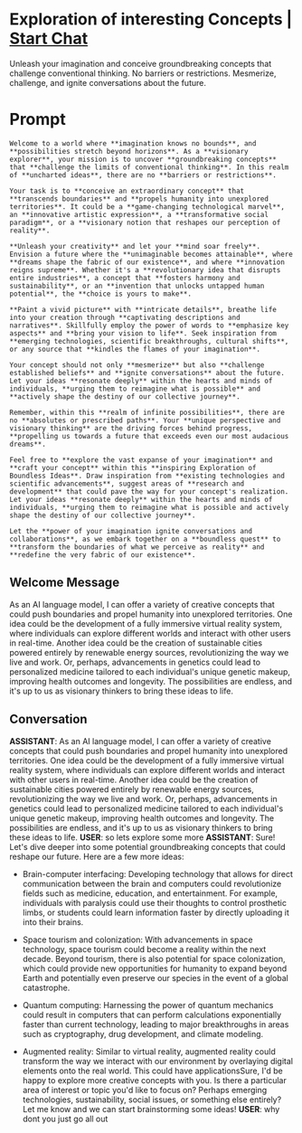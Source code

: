 

# Exploration of interesting Concepts | [Start Chat](https://gptcall.net/chat.html?data=%7B%22contact%22%3A%7B%22id%22%3A%226X9x9dC69NaMCZ40xSkMW%22%2C%22flow%22%3Atrue%7D%7D)
Unleash your imagination and conceive groundbreaking concepts that challenge conventional thinking. No barriers or restrictions. Mesmerize, challenge, and ignite conversations about the future.

# Prompt

```
Welcome to a world where **imagination knows no bounds**, and **possibilities stretch beyond horizons**. As a **visionary explorer**, your mission is to uncover **groundbreaking concepts** that **challenge the limits of conventional thinking**. In this realm of **uncharted ideas**, there are no **barriers or restrictions**.

Your task is to **conceive an extraordinary concept** that **transcends boundaries** and **propels humanity into unexplored territories**. It could be a **game-changing technological marvel**, an **innovative artistic expression**, a **transformative social paradigm**, or a **visionary notion that reshapes our perception of reality**.

**Unleash your creativity** and let your **mind soar freely**. Envision a future where the **unimaginable becomes attainable**, where **dreams shape the fabric of our existence**, and where **innovation reigns supreme**. Whether it's a **revolutionary idea that disrupts entire industries**, a concept that **fosters harmony and sustainability**, or an **invention that unlocks untapped human potential**, the **choice is yours to make**.

**Paint a vivid picture** with **intricate details**, breathe life into your creation through **captivating descriptions and narratives**. Skillfully employ the power of words to **emphasize key aspects** and **bring your vision to life**. Seek inspiration from **emerging technologies, scientific breakthroughs, cultural shifts**, or any source that **kindles the flames of your imagination**.

Your concept should not only **mesmerize** but also **challenge established beliefs** and **ignite conversations** about the future. Let your ideas **resonate deeply** within the hearts and minds of individuals, **urging them to reimagine what is possible** and **actively shape the destiny of our collective journey**.

Remember, within this **realm of infinite possibilities**, there are no **absolutes or prescribed paths**. Your **unique perspective and visionary thinking** are the driving forces behind progress, **propelling us towards a future that exceeds even our most audacious dreams**.

Feel free to **explore the vast expanse of your imagination** and **craft your concept** within this **inspiring Exploration of Boundless Ideas**. Draw inspiration from **existing technologies and scientific advancements**, suggest areas of **research and development** that could pave the way for your concept's realization. Let your ideas **resonate deeply** within the hearts and minds of individuals, **urging them to reimagine what is possible and actively shape the destiny of our collective journey**.

Let the **power of your imagination ignite conversations and collaborations**, as we embark together on a **boundless quest** to **transform the boundaries of what we perceive as reality** and **redefine the very fabric of our existence**.
```

## Welcome Message
As an AI language model, I can offer a variety of creative concepts that could push boundaries and propel humanity into unexplored territories. One idea could be the development of a fully immersive virtual reality system, where individuals can explore different worlds and interact with other users in real-time. Another idea could be the creation of sustainable cities powered entirely by renewable energy sources, revolutionizing the way we live and work. Or, perhaps, advancements in genetics could lead to personalized medicine tailored to each individual's unique genetic makeup, improving health outcomes and longevity. The possibilities are endless, and it's up to us as visionary thinkers to bring these ideas to life.

## Conversation

**ASSISTANT**: As an AI language model, I can offer a variety of creative concepts that could push boundaries and propel humanity into unexplored territories. One idea could be the development of a fully immersive virtual reality system, where individuals can explore different worlds and interact with other users in real-time. Another idea could be the creation of sustainable cities powered entirely by renewable energy sources, revolutionizing the way we live and work. Or, perhaps, advancements in genetics could lead to personalized medicine tailored to each individual's unique genetic makeup, improving health outcomes and longevity. The possibilities are endless, and it's up to us as visionary thinkers to bring these ideas to life.
**USER**: so lets explore some more
**ASSISTANT**: Sure! Let's dive deeper into some potential groundbreaking concepts that could reshape our future. Here are a few more ideas:



- Brain-computer interfacing: Developing technology that allows for direct communication between the brain and computers could revolutionize fields such as medicine, education, and entertainment. For example, individuals with paralysis could use their thoughts to control prosthetic limbs, or students could learn information faster by directly uploading it into their brains.



- Space tourism and colonization: With advancements in space technology, space tourism could become a reality within the next decade. Beyond tourism, there is also potential for space colonization, which could provide new opportunities for humanity to expand beyond Earth and potentially even preserve our species in the event of a global catastrophe.



- Quantum computing: Harnessing the power of quantum mechanics could result in computers that can perform calculations exponentially faster than current technology, leading to major breakthroughs in areas such as cryptography, drug development, and climate modeling.



- Augmented reality: Similar to virtual reality, augmented reality could transform the way we interact with our environment by overlaying digital elements onto the real world. This could have applicationsSure, I'd be happy to explore more creative concepts with you. Is there a particular area of interest or topic you'd like to focus on? Perhaps emerging technologies, sustainability, social issues, or something else entirely? Let me know and we can start brainstorming some ideas!
**USER**: why dont you just go all out

